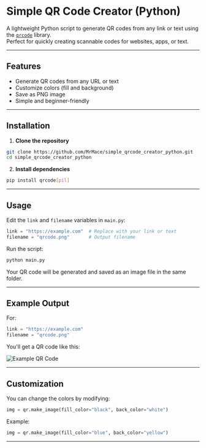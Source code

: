 # Simple QR Code Creator (Python)

A lightweight Python script to generate QR codes from any link or text using the [`qrcode`](https://pypi.org/project/qrcode/) library.  
Perfect for quickly creating scannable codes for websites, apps, or text.

---

## Features
- Generate QR codes from any URL or text
- Customize colors (fill and background)
- Save as PNG image
- Simple and beginner-friendly

---

## Installation

1. **Clone the repository**

```bash
git clone https://github.com/MrMace/simple_qrcode_creator_python.git
cd simple_qrcode_creator_python
```

2. **Install dependencies**

```bash
pip install qrcode[pil]
```

---

## Usage

Edit the `link` and `filename` variables in `main.py`:

```python
link = "https://example.com"  # Replace with your link or text
filename = "qrcode.png"       # Output filename
```

Run the script:

```bash
python main.py
```

Your QR code will be generated and saved as an image file in the same folder.

---

## Example Output

For:

```python
link = "https://example.com"
filename = "qrcode.png"
```

You'll get a QR code like this:

![Example QR Code](qrcode.png)

---

## Customization

You can change the colors by modifying:

```python
img = qr.make_image(fill_color="black", back_color="white")
```

Example:

```python
img = qr.make_image(fill_color="blue", back_color="yellow")
```

---


